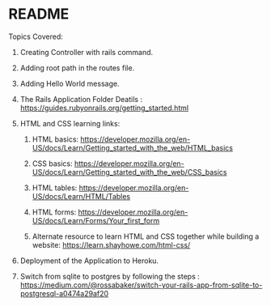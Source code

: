 # README

Topics Covered:

1. Creating Controller with rails command.
2. Adding root path in the routes file.
3. Adding Hello World message.
4. The Rails Application Folder Deatils : https://guides.rubyonrails.org/getting_started.html

5. HTML and CSS learning links:
   1. HTML basics: https://developer.mozilla.org/en-US/docs/Learn/Getting_started_with_the_web/HTML_basics

   2. CSS basics: https://developer.mozilla.org/en-US/docs/Learn/Getting_started_with_the_web/CSS_basics

   3. HTML tables: https://developer.mozilla.org/en-US/docs/Learn/HTML/Tables

   4. HTML forms: https://developer.mozilla.org/en-US/docs/Learn/Forms/Your_first_form

   5. Alternate resource to learn HTML and CSS together while building a website: https://learn.shayhowe.com/html-css/

6. Deployment of the Application to Heroku.

7. Switch from sqlite to postgres by following the steps : https://medium.com/@rossabaker/switch-your-rails-app-from-sqlite-to-postgresql-a0474a29af20